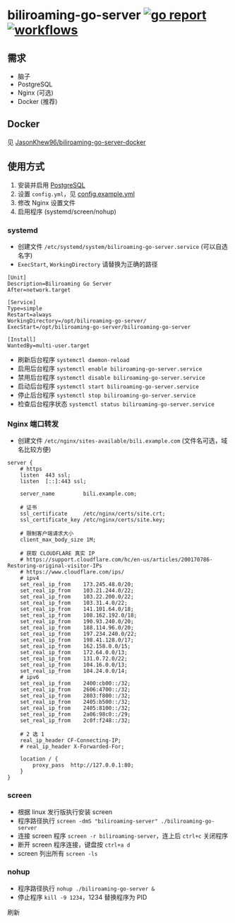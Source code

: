 # biliroaming-go-server [![go report](https://goreportcard.com/badge/github.com/JasonKhew96/biliroaming-go-server)](https://goreportcard.com/report/github.com/JasonKhew96/biliroaming-go-server) [![workflows](https://github.com/JasonKhew96/biliroaming-go-server/workflows/Go/badge.svg)](https://github.com/JasonKhew96/biliroaming-go-server/actions)

## 需求

- 脑子
- PostgreSQL
- Nginx (可选)
- Docker (推荐)

## Docker

见 [JasonKhew96/biliroaming-go-server-docker](https://github.com/JasonKhew96/biliroaming-go-server-docker)

## 使用方式

1. 安装并启用 [PostgreSQL](https://www.postgresql.org/)
2. 设置 `config.yml`，见 [config.example.yml](config.example.yml)
3. 修改 Nginx 设置文件
4. 启用程序 (systemd/screen/nohup)

### systemd

- 创建文件 `/etc/systemd/system/biliroaming-go-server.service` (可以自选名字)
- `ExecStart`, `WorkingDirectory` 请替换为正确的路径

```
[Unit]
Description=Biliroaming Go Server
After=network.target

[Service]
Type=simple
Restart=always
WorkingDirectory=/opt/biliroaming-go-server/
ExecStart=/opt/biliroaming-go-server/biliroaming-go-server

[Install]
WantedBy=multi-user.target
```

- 刷新后台程序 `systemctl daemon-reload`
- 启用后台程序 `systemctl enable biliroaming-go-server.service`
- 禁用后台程序 `systemctl disable biliroaming-go-server.service`
- 启动后台程序 `systemctl start biliroaming-go-server.service`
- 停止后台程序 `systemctl stop biliroaming-go-server.service`
- 检查后台程序状态 `systemctl status biliroaming-go-server.service`

### Nginx 端口转发

- 创建文件 `/etc/nginx/sites-available/bili.example.com` (文件名可选，域名比较方便)

```
server {
    # https
    listen  443 ssl;
    listen  [::]:443 ssl;

    server_name         bili.example.com;

    # 证书
    ssl_certificate     /etc/nginx/certs/site.crt;
    ssl_certificate_key /etc/nginx/certs/site.key;

    # 限制客户端请求大小
    client_max_body_size 1M;

    # 获取 CLOUDFLARE 真实 IP
    # https://support.cloudflare.com/hc/en-us/articles/200170786-Restoring-original-visitor-IPs
    # https://www.cloudflare.com/ips/
    # ipv4
    set_real_ip_from    173.245.48.0/20;
    set_real_ip_from    103.21.244.0/22;
    set_real_ip_from    103.22.200.0/22;
    set_real_ip_from    103.31.4.0/22;
    set_real_ip_from    141.101.64.0/18;
    set_real_ip_from    108.162.192.0/18;
    set_real_ip_from    190.93.240.0/20;
    set_real_ip_from    188.114.96.0/20;
    set_real_ip_from    197.234.240.0/22;
    set_real_ip_from    198.41.128.0/17;
    set_real_ip_from    162.158.0.0/15;
    set_real_ip_from    172.64.0.0/13;
    set_real_ip_from    131.0.72.0/22;
    set_real_ip_from    104.16.0.0/13;
    set_real_ip_from    104.24.0.0/14;
    # ipv6
    set_real_ip_from    2400:cb00::/32;
    set_real_ip_from    2606:4700::/32;
    set_real_ip_from    2803:f800::/32;
    set_real_ip_from    2405:b500::/32;
    set_real_ip_from    2405:8100::/32;
    set_real_ip_from    2a06:98c0::/29;
    set_real_ip_from    2c0f:f248::/32;

    # 2 选 1
    real_ip_header CF-Connecting-IP;
    # real_ip_header X-Forwarded-For;

    location / {
        proxy_pass  http://127.0.0.1:80;
    }
}
```

### screen

- 根据 linux 发行版执行安装 screen
- 程序路径执行 `screen -dmS "biliroaming-server" ./biliroaming-go-server`
- 连接 screen 程序 `screen -r biliroaming-server`，连上后 `ctrl+c` 关闭程序
- 断开 screen 程序连接，键盘按 `ctrl+a d`
- screen 列出所有 `screen -ls`

### nohup

- 程序路径执行 `nohup ./biliroaming-go-server &`
- 停止程序 `kill -9 1234`，1234 替换程序为 PID

刷新

